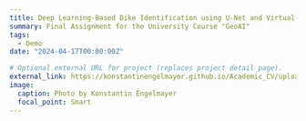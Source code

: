 ```yaml
---
title: Deep Learning-Based Dike Identification using U-Net and Virtual Layers
summary: Final Assignment for the University Course "GeoAI"
tags:
  - Demo
date: "2024-04-17T00:00:00Z"

# Optional external URL for project (replaces project detail page).
external_link: https://konstantinengelmayer.github.io/Academic_CV/uploads/geoAI.pdf
image:
  caption: Photo by Konstantin Engelmayer
  focal_point: Smart
---
```

